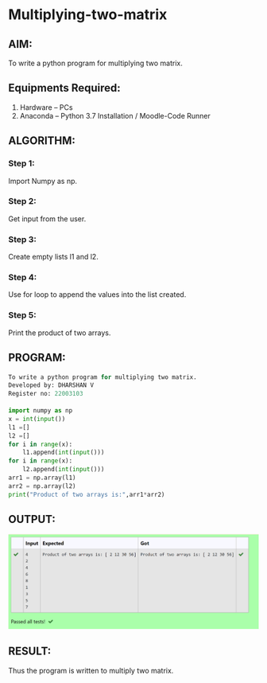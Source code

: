 # Multiplying-two-matrix

## AIM:

To write a python program for multiplying two matrix.


## Equipments Required:

1. Hardware – PCs
2. Anaconda – Python 3.7 Installation / Moodle-Code Runner


## ALGORITHM:

### Step 1:

Import Numpy as np.
### Step 2:

Get input from the user.
### Step 3:

Create empty lists l1 and l2.
### Step 4:

Use for loop to append the values into the list created.
### Step 5:

Print the product of two arrays.



## PROGRAM:

```python
To write a python program for multiplying two matrix.
Developed by: DHARSHAN V
Register no: 22003103

import numpy as np
x = int(input())
l1 =[]
l2 =[]
for i in range(x):
    l1.append(int(input()))
for i in range(x):
    l2.append(int(input()))
arr1 = np.array(l1)
arr2 = np.array(l2)
print("Product of two arrays is:",arr1*arr2)

```

## OUTPUT:
![output](/output.png)

## RESULT:
Thus the program is written to multiply two matrix.

